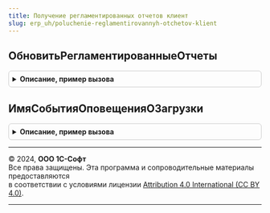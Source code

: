 ```yaml
---
title: Получение регламентированных отчетов клиент
slug: erp_uh/poluchenie-reglamentirovannyh-otchetov-klient
---
```



## ОбновитьРегламентированныеОтчеты
<details style="margin: 1em 0; padding: 0.5em; border: 1px solid #ccc; border-radius: 6px;">

<summary style="font-weight: bold; cursor: pointer;">Описание, пример вызова</summary>

```bsl

// Открывает помощник обновления регламентированных отчетов.
//
Процедура ОбновитьРегламентированныеОтчеты() Экспорт
```

Пример вызова
```bsl
ПолучениеРегламентированныхОтчетовКлиент.ОбновитьРегламентированныеОтчеты() 
```
</details>

## ИмяСобытияОповещенияОЗагрузки
<details style="margin: 1em 0; padding: 0.5em; border: 1px solid #ccc; border-radius: 6px;">

<summary style="font-weight: bold; cursor: pointer;">Описание, пример вызова</summary>

```bsl

// Определяет имя события, которое будет содержать оповещение
// о завершении загрузки регламентированных отчетов.
//
// Возвращаемое значение:
//  Строка - Имя события. Может быть использовано для идентификации
//           сообщений принимающими их формами.
//
Функция ИмяСобытияОповещенияОЗагрузки() Экспорт
```

Пример вызова
```bsl
Результат = ПолучениеРегламентированныхОтчетовКлиент.ИмяСобытияОповещенияОЗагрузки() 
```
</details>

---

© 2024, **ООО 1С-Софт**  
Все права защищены. Эта программа и сопроводительные материалы предоставляются  
в соответствии с условиями лицензии [Attribution 4.0 International (CC BY 4.0)](https://creativecommons.org/licenses/by/4.0/legalcode).

---
